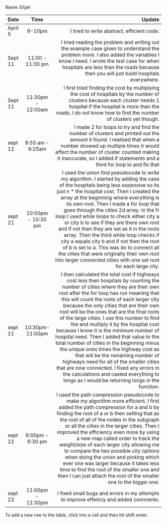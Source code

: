 Name: Elijah

| Date    |        Time        |                                                                                                                                                                                                                                                                                                                                                                                                                                                                                                                                                                                                                                                                                                                                                                                                                      Update |
|:--------|:------------------:|----------------------------------------------------------------------------------------------------------------------------------------------------------------------------------------------------------------------------------------------------------------------------------------------------------------------------------------------------------------------------------------------------------------------------------------------------------------------------------------------------------------------------------------------------------------------------------------------------------------------------------------------------------------------------------------------------------------------------------------------------------------------------------------------------------------------------:|
| April 5 |       9-10pm       |                                                                                                                                                                                                                                                                                                                                                                                                                                                                                                                                                                                                                                                                                                                                                                                  I tried to write abstract, efficient code. |
| Sept 11 |  11:00 - 11:30 pm  |                                                                                                                                                                                                                                                                                                                                                                                                                                                                                                                                                        I tried reading the problem and writing out the example case given to understand the problem more. I also added the variables I know I need. I wrote the test case for when hospitals are less than the roads because then you will just build hospitals everywhere. |
| Sept 11 | 11:30pm - 12:00am  |                                                                                                                                                                                                                                                                                                                                                                                                                                                                                                                                                                                    I first tried finding the cost by multiplying the cost of hospitals by the number of clusters because each cluster needs 1 hospital if the hospital is more than the roads. I do not know how to find the number of clusters yet though. | 
| sept 12 |  8:55 am - 9:25am  |                                                                                                                                                                                                                                                                                                                                                                                                                                                                                                                                     I made 2 for loops to try and find the number of clusters and printed out the amount it found. I realised that when a number showed up multiple times it would affect the number of cluster counted making it inaccurate, so I added if statements and a third for loop to and fix that |
| sept 21 | 10:00pm - 10:30 pm |                                                                                                       I used the union find pseudocode to write my algorithm. I started by adding the case of the hospitals being less expensive so its just n * the hospital cost. Then I created the array at the beginning where everything is its own root. Then I made a for loop that goes through the cities 2d array. In the fr loop I used while loops to check either city a or city b to see if they are there own root and if not then they are set as it in the roots array. Then the third while loop checks if city a equals city b and if not then the root of b is set to a. This was do to connect all the cities that were originally their own root into larger connected cities with one set root for each large city. |
| sept 21 |  10:30pm- 11:00pm  | I then calculated the total cost if highways cost less then hospitals by counting the number of cities where they are their own root after the for loop has run meaning that this will count the roots of each larger city because the only cities that are their own root will be the ones that are the final roots of the large cities. I use this number to find the and multiply it by the hospital cost because I know it is the minimum number of hospital need. Then I added that value to the total number of cities in the beginning minus the unique ones times the highway cost as that will be the remaining number of highways need for all of the smaller cities that are now connected. I fixed any errors in the calculations and casted everything to longs as I would be returning longs in the function. |
| sept 22 |  6:00pm - 6:30 pm  |                                                                                                                                                                           I used the path compression pseudocode to make my algorithm more efficient. I first added the path compression for a and b by finding the root of a or b then setting that as the root of all of the nodes in the subgraph or all the cities in the larger cities. Then I improved the efficiency even more by using a new map called order to track the weight/size of each larger city allowing me to compare the two possible city options when doing the union and picking which ever one was larger because it takes less time to find the root of the smaller one and then I can just attach the root of the smaller one to the bigger one. |
| sept 22 | 11:00pm - 11:30pm  |                                                                                                                                                                                                                                                                                                                                                                                                                                                                                                                                                                                                                                                                                                                                        I fixed small bugs and errors in my attempts to improve effeincy and added comments. |
    
To add a new row to the table, click into a cell and then hit shift-enter.